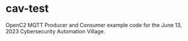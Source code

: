 # cav-test

OpenC2 MQTT Producer and Consumer example code for the June 13, 2023 Cybersecurity Automation Village.
